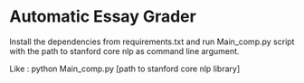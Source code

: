 # Automatic Essay Grader
<p>Install the dependencies from requirements.txt and run Main_comp.py script with the path to stanford core nlp as command line argument.</p>
<p>Like : python Main_comp.py [path to stanford core nlp library]</p>
